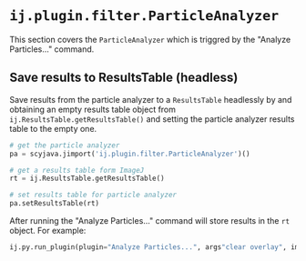 # `ij.plugin.filter.ParticleAnalyzer`

This section covers the `ParticleAnalyzer` which is triggred by the "Analyze Particles..." command.

## Save results to ResultsTable (headless)

Save results from the particle analyzer to a `ResultsTable` headlessly by and obtaining an empty results table object from `ij.ResultsTable.getResultsTable()` and setting the particle analyzer results table to the empty one.

```python
# get the particle analyzer
pa = scyjava.jimport('ij.plugin.filter.ParticleAnalyzer')()

# get a results table form ImageJ
rt = ij.ResultsTable.getResultsTable()

# set results table for particle analyzer
pa.setResultsTable(rt)
```

After running the "Analyze Particles..." command will store results in the `rt` object. For example:

```python
ij.py.run_plugin(plugin="Analyze Particles...", args"clear overlay", imp=imp)
```
